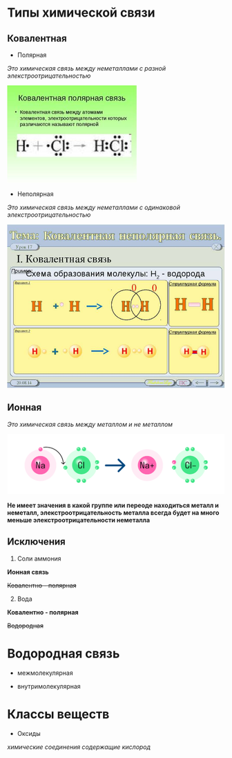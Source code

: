 # Типы химической связи

## Ковалентная 

* Полярная 

*Это химическая связь между неметаллами с разной элекстроотрицательностью* 

![полярная связь](polar_bond.jpg)

* Неполярная 

*Это химическая связь между неметаллами с одинаковой элекстроотрицательностью*

![неполярная связь](non-polar%20bond.jpg)

## Ионная 

*Это химическая связь между металлом и не металлом*

![ионная связь](ionic_bond.png)

**Не имеет значения в какой группе или переоде находиться металл и неметалл, элекстроотрицательность металла всегда будет на много меньше элекстроотрицательности неметалла**

## Исключения

1. Соли аммония 

**Ионная связь**

~~Ковалентно - полярная~~

2. Вода

**Ковалентно - полярная**

~~Водородная~~

# Водородная связь

* межмолекулярная

* внутримолекулярная


# Классы веществ

* Оксиды 

*химические соединения содержащие кислород*

